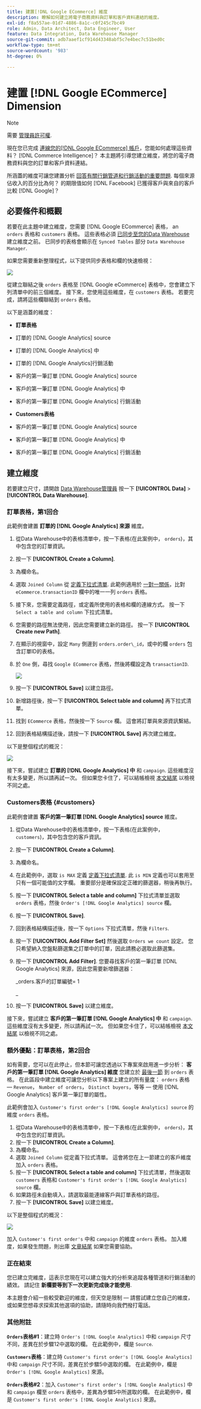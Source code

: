 ```yaml
---
title: 建置[!DNL Google ECommerce] 維度
description: 瞭解如何建立將電子商務資料與訂單和客戶資料連結的維度。
exl-id: f8a557ae-01d7-4886-8a1c-c0f245c7bc49
role: Admin, Data Architect, Data Engineer, User
feature: Data Integration, Data Warehouse Manager
source-git-commit: adb7aaef1cf914d43348abf5c7e4bec7c51bed0c
workflow-type: tm+mt
source-wordcount: '983'
ht-degree: 0%

---
```


# 建置 [!DNL Google ECommerce] Dimension

>[!NOTE]
>
>需要 [管理員許可權](../../administrator/user-management/user-management.md).

現在您已完成 [連線您的[!DNL Google ECommerce] 帳戶](../../data-analyst/importing-data/integrations/google-ecommerce.md)，您能如何處理這些資料？ [!DNL Commerce Intelligence]？ 本主題將引導您建立維度，將您的電子商務資料與您的訂單和客戶資料連結。

所涵蓋的維度可讓您建置分析 [回答有關行銷管道和行銷活動的重要問題](../../data-analyst/analysis/most-value-source-channel.md). 每個來源佔收入的百分比為何？ 的期限值如何 [!DNL Facebook] 已獲得客戶與來自的客戶比較 [!DNL Google]？

## 必要條件和概觀

若要在此主題中建立維度，您需要 [!DNL Google ECommerce] 表格， an `orders` 表格和 `customers` 表格。 這些表格必須 [已同步至您的Data Warehouse](../../data-analyst/data-warehouse-mgr/tour-dwm.md) 建立維度之前。 已同步的表格會顯示在 `Synced Tables` 部分 `Data Warehouse Manager`.

如果您需要重新整理程式，以下提供同步表格和欄的快速檢視：

![](../../assets/Syncing_New_Columns.gif)

從建立聯結之後 `orders` 表格至 [!DNL Google eCommerce] 表格中，您會建立下列清單中的前三個維度。 接下來，您使用這些維度，在 `customers` 表格。 若要完成，請將這些欄聯結到 `orders` 表格。

以下是涵蓋的維度：

* **訂單表格**

* 訂單的 [!DNL Google Analytics] source
* 訂單的 [!DNL Google Analytics] 中
* 訂單的 [!DNL Google Analytics]行銷活動
* 客戶的第一筆訂單 [!DNL Google Analytics] source
* 客戶的第一筆訂單 [!DNL Google Analytics] 中
* 客戶的第一筆訂單 [!DNL Google Analytics] 行銷活動

* **Customers表格**

* 客戶的第一筆訂單 [!DNL Google Analytics] source
* 客戶的第一筆訂單 [!DNL Google Analytics] 中
* 客戶的第一筆訂單 [!DNL Google Analytics] 行銷活動

## 建立維度

若要建立尺寸，請開啟 [Data Warehouse管理員](../data-warehouse-mgr/tour-dwm.md) 按一下 **[!UICONTROL Data]** > **[!UICONTROL Data Warehouse]**.

### 訂單表格，第1回合

此範例會建置 **訂單的 [!DNL Google Analytics] 來源** 維度。

1. 從Data Warehouse中的表格清單中，按一下表格(在此案例中， `orders`)，其中包含您的訂單資訊。
1. 按一下 **[!UICONTROL Create a Column]**.
1. 為欄命名。
1. 選取 `Joined Column` 從 [定義下拉式清單](../data-warehouse-mgr/calc-column-types.md). 此範例適用於 [一對一關係](../data-warehouse-mgr/table-relationships.md)，比對 `eCommerce.transactionID` 欄中的唯一一列 `orders` 表格。
1. 接下來，您需要定義路徑，或定義所使用的表格和欄的連線方式。 按一下 `Select a table and column` 下拉式清單。
1. 您需要的路徑無法使用，因此您需要建立新的路徑。 按一下 **[!UICONTROL Create new Path]**.
1. 在顯示的視窗中，設定 `Many` 側邊到 `orders.order\_id`，或中的欄 `orders` 包含訂單ID的表格。
1. 於 `One` 側，尋找 `Google ECommerce` 表格，然後將欄設定為 `transactionID`.

   ![](../../assets/google-ecommerce-table.png)

1. 按一下 **[!UICONTROL Save]** 以建立路徑。
1. 新增路徑後，按一下 **[!UICONTROL Select table and column]** 再下拉式清單。
1. 找到 `ECommerce` 表格，然後按一下 `Source` 欄。 這會將訂單與來源資訊繫結。
1. 回到表格結構描述後，請按一下 **[!UICONTROL Save]** 再次建立維度。

以下是整個程式的概況：

![](../../assets/help_center.gif)

接下來，嘗試建立 **訂單的 [!DNL Google Analytics] 中** 和 `campaign`. 這些維度沒有太多變更，所以請再試一次。 但如果您卡住了，可以結帳檢視 [本文結尾](#stuck) 以檢視不同之處。

### Customers表格 {#customers}

此範例會建置 **客戶的第一筆訂單 [!DNL Google Analytics] source** 維度。

1. 從Data Warehouse中的表格清單中，按一下表格(在此案例中， `customers`)，其中包含您的客戶資訊。
1. 按一下 **[!UICONTROL Create a Column]**.
1. 為欄命名。
1. 在此範例中，選取 `is MAX` 定義 [定義下拉式清單](../../data-analyst/data-warehouse-mgr/calc-column-types.md). 此 `is MIN` 定義也可以套用至只有一個可能值的文字欄。 重要部分是確保設定正確的篩選器，稍後再執行。
1. 按一下 **[!UICONTROL Select a table and column]** 下拉式清單並選取 `orders` 表格，然後 `Order's [!DNL Google Analytics] source` 欄。
1. 按一下 **[!UICONTROL Save]**.
1. 回到表格結構描述後，按一下 `Options` 下拉式清單，然後 `Filters`.
1. 按一下 **[!UICONTROL Add Filter Set]** 然後選取 `Orders we count` 設定。 您只希望納入您盤點篩選集之訂單中的訂單，因此請務必選取此篩選集。
1. 按一下 **[!UICONTROL Add Filter]**. 您要尋找客戶的第一筆訂單 [!DNL Google Analytics] 來源，因此您需要新增篩選器：

   _orders.客戶的訂單編號= 1

   _
1. 按一下 **[!UICONTROL Save]** 以建立維度。

接下來，嘗試建立 **客戶的第一筆訂單 [!DNL Google Analytics] 中** 和 `campaign`. 這些維度沒有太多變更，所以請再試一次。 但如果您卡住了，可以結帳檢視 [本文結尾](#stuck) 以檢視不同之處。

### 額外優點：訂單表格，第2回合

如有需要，您可以在此停止，但本節可讓您透過以下專案來啟用進一步分析： **客戶的第一筆訂單 [!DNL Google Analytics] 維度** 您建立於 [最後一節](#customers) 到 `orders` 表格。 在此區段中建立維度可讓您分析以下專案上建立的所有量度： `orders` 表格 —  `Revenue`， `Number of orders`， `Distinct buyers`，等等 — 使用 [!DNL Google Analytics] 客戶第一筆訂單的屬性。

此範例會加入 `Customer's first order's [!DNL Google Analytics] source` 的維度 `orders` 表格。

1. 從Data Warehouse中的表格清單中，按一下表格(在此案例中， `orders`)，其中包含您的訂單資訊。
1. 按一下 **[!UICONTROL Create a Column]**.
1. 為欄命名。
1. 選取 `Joined Column` 從定義下拉式清單。 這會將您在上一節建立的客戶維度加入 `orders` 表格。
1. 按一下 **[!UICONTROL Select a table and column]** 下拉式清單，然後選取 `customers` 表格和 `Customer's first order's [!DNL Google Analytics] source` 欄。
1. 如果路徑未自動填入，請選取最能連線客戶與訂單表格的路徑。
1. 按一下 **[!UICONTROL Save]** 以建立維度。

以下是整個程式的概況：

![](../../assets/help_center2.gif)

加入 `Customer's first order's` 中和 `campaign` 的維度 `orders` 表格。 加入維度，如果發生問題，則出庫 [文章結尾](#stuck) 如果您需要協助。

### 正在結束

您已建立完維度，這表示您現在可以建立強大的分析來追蹤各種管道和行銷活動的績效。 請記住 **新欄要等到下一次更新完成後才能使用**.

本主題會介紹一些較受歡迎的維度，但天空是限制 — 請嘗試建立您自己的維度，或如果您想尋求探索其他選項的協助，請隨時向我們撥打電話。 

### 其他附註

**`Orders`表格#1**：建立時 `Order's [!DNL Google Analytics]` 中和 `campaign` 尺寸不同，差異在於步驟12中選取的欄。 在此範例中，欄是 `Source`.

**`Customers`表格**：建立時 `Customer's first order's [!DNL Google Analytics]` 中和 `campaign` 尺寸不同，差異在於步驟5中選取的欄。 在此範例中，欄是 `Order's [!DNL Google Analytics]` 來源。

**`Orders`表格#2**：加入 `Customer's first order's [!DNL Google Analytics]` 中和 `campaign` 欄至 `orders` 表格中，差異為步驟5中所選取的欄。 在此範例中，欄是 `Customer's first order's [!DNL Google Analytics]` 來源。
